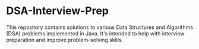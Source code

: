 # DSA-Interview-Prep

This repository contains solutions to various Data Structures and Algorithms (DSA) problems implemented in Java. It's intended to help with interview preparation and improve problem-solving skills.
